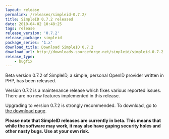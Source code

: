 ```yaml
---
layout: release
permalink: /releases/simpleid-0.7.2/
title: SimpleID 0.7.2 released
date: 2010-04-02 10:48:25
tags: release
release_version: '0.7.2'
release_package: simpleid
package_series: '1.x'
download_title: Download SimpleID 0.7.2
download_url: http://downloads.sourceforge.net/simpleid/simpleid-0.7.2.tar.gz
release_type: 
    - bugfix
---
```


Beta version 0.7.2 of SimpleID, a simple, personal OpenID provider written in PHP, has been released.

Version 0.7.2 is a maintenance release which fixes various reported issues. There are no new features implemented in this release.

Upgrading to version 0.7.2 is strongly recommended.  To download, go to [the download page](/download).

**Please note that SimpleID releases are currently in beta. This means that while the software may work, it may also have gaping security holes and other nasty bugs. Use at your own risk.**